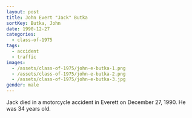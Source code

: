 ```yaml
---
layout: post
title: John Evert "Jack" Butka
sortKey: Butka, John
date: 1990-12-27
categories:
  - class-of-1975
tags:
  - accident
  - traffic
images:
  - /assets/class-of-1975/john-e-butka-1.png
  - /assets/class-of-1975/john-e-butka-2.png
  - /assets/class-of-1975/john-e-butka-3.jpg
gender: male
---
```

Jack died in a motorcycle accident in Everett on December 27, 1990. He was 34 years old.
